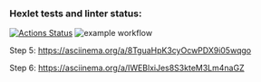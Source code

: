 ### Hexlet tests and linter status:
[![Actions Status](https://github.com/xGEFx/php-project-lvl1/workflows/hexlet-check/badge.svg)](https://github.com/xGEFx/php-project-lvl1/actions)
![example workflow](https://github.com/xGEFx/php-project-lvl1/actions/workflows/main.yml/badge.svg)

Step 5: https://asciinema.org/a/8TguaHpK3cyOcwPDX9i05wqgo

Step 6: https://asciinema.org/a/IWEBlxiJes8S3kteM3Lm4naGZ